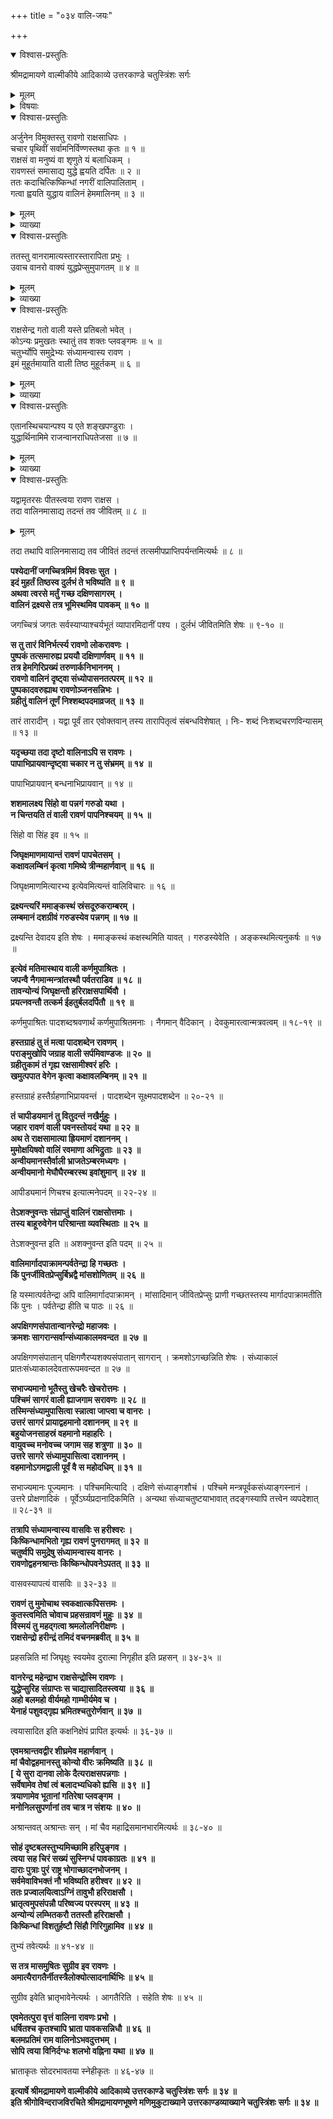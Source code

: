 +++
title = "०३४ वालि-जयः"

+++

<details open><summary>विश्वास-प्रस्तुतिः</summary>

श्रीमद्रामायणे वाल्मीकीये आदिकाव्ये उत्तरकाण्डे चतुस्त्रिंशः सर्गः
</details>

<details><summary>मूलम्</summary>

श्रीमद्रामायणे वाल्मीकीये आदिकाव्ये उत्तरकाण्डे चतुस्त्रिंशः सर्गः
</details>

<details><summary>विषयाः</summary>

वालि-जिगीषया किष्किन्धाम् एत्य  
रावणेन रणाय वालि-समाह्वानम् ॥ १ ॥  
तारेण वालिनो +++(??)+++ दक्षिण-सागरं निवेदितेन तेन  
पुष्पकारोहणेन वेगाद् दक्षिण-समुद्र-गमनम् ॥ २ ॥  
वालिना स्व-जिघृक्षया समीपोपसर्पिणो रावणस्य  
स्व-कक्ष-निक्षेपेण पश्चिमादि-सागर-त्रय-प्रापणेन  
तत्र तत्र संध्योपासन-पूर्वकं किष्किन्धोपवनम् एत्य  
तत्र-कक्षाद् रावणोत्सर्जनम् ॥ ३ ॥  
वालि-बल-विज्ञान-विस्मितेन रावणेन  
तत्-प्रशंसन-पूर्वकं तेन सहाग्नि-साक्षिकं सख्य-करणम् ॥ ४ ॥
</details>

<details open><summary>विश्वास-प्रस्तुतिः</summary>

अर्जुनेन विमुक्तस्तु रावणो राक्षसाधिपः ।  
चचार पृथिवीं सर्वामनिर्विण्णस्तथा कृतः ॥ १ ॥  
राक्षसं वा मनुष्यं वा शृणुते यं बलाधिकम् ।  
रावणस्तं समासाद्य युद्धे ह्वयति दर्पितः ॥ २ ॥  
ततः कदाचित्किष्किन्धां नगरीं वालिपालिताम् ।  
गत्वा ह्वयति युद्धाय वालिनं हेममालिनम् ॥ ३ ॥
</details>

<details><summary>मूलम्</summary>

अर्जुनेन विमुक्तस्तु रावणो राक्षसाधिपः ।  
चचार पृथिवीं सर्वामनिर्विण्णस्तथा कृतः ॥ १ ॥  
राक्षसं वा मनुष्यं वा शृणुते यं बलाधिकम् ।  
रावणस्तं समासाद्य युद्धे ह्वयति दर्पितः ॥ २ ॥  
ततः कदाचित्किष्किन्धां नगरीं वालिपालिताम् ।  
गत्वा ह्वयति युद्धाय वालिनं हेममालिनम् ॥ ३ ॥
</details>

<details><summary>व्याख्या</summary>

युद्धे युद्धनिमित्तं । ह्वयति आह्वयति स्म ॥ २-३ ॥
</details>

<details open><summary>विश्वास-प्रस्तुतिः</summary>

ततस्तु वानरामात्यस्तारस्तारापिता प्रभुः ।  
उवाच वानरो वाक्यं युद्धप्रेप्सुमुपागतम् ॥ ४ ॥
</details>

<details><summary>मूलम्</summary>

ततस्तु वानरामात्यस्तारस्तारापिता प्रभुः ।  
उवाच वानरो वाक्यं युद्धप्रेप्सुमुपागतम् ॥ ४ ॥
</details>

<details><summary>व्याख्या</summary>

वानरामात्यः वालिनोमात्यः मन्त्री तार उवाच । तथा तारापिता सुषेणश्चोवाच । प्रभुः युवराजः सुग्रीवश्चोवाच ॥ ४ ॥
</details>

<details open><summary>विश्वास-प्रस्तुतिः</summary>

राक्षसेन्द्र गतो वाली यस्ते प्रतिबलो भवेत् ।  
कोऽन्यः प्रमुखतः स्थातुं तव शक्तः प्लवङ्गमः ॥ ५ ॥  
चतुर्भ्योपि समुद्रेभ्यः संध्यामन्वास्य रावण ।  
इमं मुहूर्तमायाति वाली तिष्ठ मुहूर्तकम् ॥ ६ ॥
</details>

<details><summary>मूलम्</summary>

राक्षसेन्द्र गतो वाली यस्ते प्रतिबलो भवेत् ।  
कोऽन्यः प्रमुखतः स्थातुं तव शक्तः प्लवङ्गमः ॥ ५ ॥  
चतुर्भ्योपि समुद्रेभ्यः संध्यामन्वास्य रावण ।  
इमं मुहूर्तमायाति वाली तिष्ठ मुहूर्तकम् ॥ ६ ॥
</details>

<details><summary>व्याख्या</summary>

ते तुभ्यं । प्रतिबल इति । युद्धं दातुमिति शेषः ॥ ५-६ ॥
</details>

<details open><summary>विश्वास-प्रस्तुतिः</summary>

एतानस्थिचयान्पश्य य एते शङ्खपण्डुराः ।  
युद्धार्थिनामिमे राजन्वानराधिपतेजसा ॥ ७ ॥
</details>

<details><summary>मूलम्</summary>

एतानस्थिचयान्पश्य य एते शङ्खपण्डुराः ।  
युद्धार्थिनामिमे राजन्वानराधिपतेजसा ॥ ७ ॥
</details>

<details><summary>व्याख्या</summary>

युद्धार्थिनामिति । वानराधिपतेजसा मृतानां युद्धार्थिनामिमे । एवं त्वमपि भविष्यसीति भावः ॥ ७ ॥
</details>

<details open><summary>विश्वास-प्रस्तुतिः</summary>

यद्वामृतरसः पीतस्त्वया रावण राक्षस ।  
तदा वालिनमासाद्य तदन्तं तव जीवितम् ॥ ८ ॥
</details>

<details><summary>मूलम्</summary>

यद्वामृतरसः पीतस्त्वया रावण राक्षस ।  
तदा वालिनमासाद्य तदन्तं तव जीवितम् ॥ ८ ॥
</details>

तदा तथापि वालिनमासाद्य तव जीवितं तदन्तं तत्समीपप्राप्तिपर्यन्तमित्यर्थः ॥ ८ ॥

**पश्येदानीं जगच्चित्रमिमं विवसः सुत ।  
इदं मुहर्तं तिष्ठस्व दुर्लभं ते भविष्यति ॥ ९ ॥  
अथवा त्वरसे मर्तुं गच्छ दक्षिणसागरम् ।  
वालिनं द्रक्ष्यसे तत्र भूमिस्थमिव पावकम् ॥ १० ॥**

जगच्चित्रं जगतः सर्वस्याप्याश्चर्यभूतं व्यापारमिदानीं पश्य । दुर्लभं जीवितमिति शेषः ॥ ९-१० ॥

**स तु तारं विनिर्भर्त्स्य रावणो लोकरावणः ।  
पुष्पकं तत्समारुह्य प्रययौ दक्षिणार्णवम् ॥ ११ ॥  
तत्र हेमगिरिप्रख्यं तरुणार्कनिभाननम् ।  
रावणो वालिनं दृष्ट्वा संध्योपासनतत्परम् ॥ १२ ॥  
पुष्पकादवरुह्याथ रावणोञ्जनसन्निभः ।  
ग्रहीतुं वालिनं तूर्णं निश्शब्दपदमाव्रजत् ॥ १३ ॥**

तारं तारादीन् । यद्वा पूर्वं तार एवोक्तवान् तस्य तारापितृत्वं संबन्धविशेषात् । निः- शब्दं निःशब्दचरणविन्यासम् ॥ १३ ॥

**यदृच्छया तदा दृष्टो वालिनाऽपि स रावणः ।  
पापाभिप्रायवान्दृष्ट्वा चकार न तु संभ्रमम् ॥ १४ ॥**

पापाभिप्रायवान् बन्धनाभिप्रायवान् ॥ १४ ॥

**शशमालक्ष्य सिंहो वा पन्नगं गरुडो यथा ।  
न चिन्तयति तं वाली रावणं पापनिश्चयम् ॥ १५ ॥**

सिंहो वा सिंह इव ॥ १५ ॥

**जिघृक्षमाणमायान्तं रावणं पापचेतसम् ।  
कक्षावलम्बिनं कृत्वा गमिष्ये त्रीन्महार्णवान् ॥ १६ ॥**

जिघृक्षमाणमित्यारभ्य इत्येवमित्यन्तं वालिविचारः ॥ १६ ॥

**द्रक्ष्यन्त्यरिं ममाङ्कस्थं स्रंसदूरुकराम्बरम् ।  
लम्बमानं दशग्रीवं गरुडस्येव पन्नगम् ॥ १७ ॥**

द्रक्ष्यन्ति देवादय इति शेषः । ममाङ्कस्थं कक्षस्थमिति यावत् । गरुडस्येवेति । अङ्कस्थमित्यनुकर्षः ॥ १७ ॥

**इत्येवं मतिमास्थाय वाली कर्णमुपाश्रितः ।  
जपन्वै नैगमान्मन्त्रांतस्थौ पर्वतराडिव ॥ १८ ॥  
तावन्योन्यं जिघृक्षन्तौ हरिराक्षसपार्थिवौ ।  
प्रयत्नवन्तौ तत्कर्म ईहतुर्बलदर्पितौ ॥ १९ ॥**

कर्णमुपाश्रितः पादशब्दश्रवणार्थं कर्णमुपाश्रितमनाः । नैगमान् वैदिकान् । देवकुमारत्वान्मत्रवत्वम् ॥ १८-१९ ॥

**हस्तग्राहं तु तं मत्वा पादशब्देन रावणम् ।  
पराङ्मुखोपि जग्राह वाली सर्पमिवाण्डजः ॥ २० ॥  
ग्रहीतुकामं तं गृह्य रक्षसामीश्वरं हरिः ।  
खमुत्पपात वेगेन कृत्वा कक्षावलम्बिनम् ॥ २१ ॥**

हस्तग्राहं हस्तैर्ग्रहणाभिप्रायवन्तं । पादशब्देन सूक्ष्मपादशब्देन ॥ २०-२१ ॥

**तं चापीडयमानं तु वितुदन्तं नखैर्मुहुः ।  
जहार रावणं वाली पवनस्तोयदं यथा ॥ २२ ॥  
अथ ते राक्षसामात्या ह्रियमाणं दशाननम् ।  
मुमोक्षयिषवो वालिं रवमाणा अभिद्रुताः ॥ २३ ॥  
अन्वीयमानस्तैर्वाली भ्राजतेऽम्बरमध्यगः ।  
अन्वीयमानो मेघौघैरम्बरस्थ इवांशुमान् ॥ २४ ॥**

आपीड्यमानं णिचश्च इत्यात्मनेपदम् ॥ २२-२४ ॥

**तेऽशक्नुवन्तः संप्राप्तुं वालिनं राक्षसोत्तमाः ।  
तस्य बाहूरुवेगेन परिश्रान्ता व्यवस्थिताः ॥ २५ ॥**

तेऽशक्नुवन्त इति ॥ अशक्नुवन्त इति पदम् ॥ २५ ॥

**वालिमार्गादपाक्रामन्पर्वतेन्द्रा हि गच्छतः ।  
किं पुनर्जीवितप्रेप्सुर्बिभ्रद्वै मांसशोणितम् ॥ २६ ॥**

हि यस्मात्पर्वतेन्द्रा अपि वालिमार्गादपाक्रामन् । मांसादिमान् जीवितप्रेप्सुः प्राणी गच्छतस्तस्य मार्गादपाक्रामतीति किं पुनः । पर्वतेन्द्रा हीति च पाठः ॥ २६ ॥

**अपक्षिगणसंपातान्वानरेन्द्रो महाजवः ।  
क्रमशः सागरान्सर्वान्संध्याकालमवन्दत ॥ २७ ॥**

अपक्षिगणसंपातान् पक्षिगणैरप्यशक्यसंपातान् सागरान् । क्रमशोऽगच्छन्निति शेषः । संध्याकालं प्रातःसंध्याकालदेवतारूपमवन्दत ॥ २७ ॥

**सभाज्यमानो भूतैस्तु खेचरैः खेचरोत्तमः ।  
पश्चिमं सागरं वाली ह्याजगाम सरावणः ॥ २८ ॥  
तस्मिन्संध्यामुपासित्वा स्न्नात्वा जाप्त्वा च वानरः ।  
उत्तरं सागरं प्रायाद्वहमानो दशाननम् ॥ २९ ॥  
बहुयोजनसाहस्रं वहमानो महाहरिः ।  
वायुवच्च मनोवच्च जगाम सह शत्रुणा ॥ ३० ॥  
उत्तरे सागरे संध्यामुपासित्वा दशाननम् ।  
वहमानोऽगमद्वाली पूर्वं वै स महोदधिम् ॥ ३१ ॥**

सभाज्यमानः पूज्यमानः । पश्चिममित्यादि । दक्षिणे संध्याङ्गशौचं । पश्चिमे मन्त्रपूर्वकसंध्याङ्गस्नानं । उत्तरे प्रोक्षणादिकं । पूर्वेऽर्घ्यप्रदानादिकमिति । अन्यथा संध्याचतुष्टयाभावात् तदङ्गस्यापि तत्त्वेन व्यपदेशात् ॥ २८-३१ ॥

**तत्रापि संध्यामन्वास्य वासविः स हरीश्वरः ।  
किष्किन्धामभितो गृह्य रावणं पुनरागमत् ॥ ३२ ॥  
चतुर्ष्वपि समुद्रेषु संध्यामन्वास्य वानरः ।  
रावणोद्वहनश्रान्तः किष्किन्धोपवनेऽपतत् ॥ ३३ ॥**

वासवस्यापत्यं वासविः ॥ ३२-३३ ॥

**रावणं तु मुमोचाथ स्वकक्षात्कपिसत्तमः ।  
कुतस्त्वमिति चोवाच प्रहसन्रावणं मुहुः ॥ ३४ ॥  
विस्मयं तु महद्गत्वा श्रमलोलनिरीक्षणः ।  
राक्षसेन्द्रो हरीन्द्रं तमिदं वचनमब्रवीत् ॥ ३५ ॥**

प्रहसन्निति मां जिघृक्षुः स्वयमेव दुरात्मा निगृहीत इति प्रहसन् ॥ ३४-३५ ॥

**वानरेन्द्र महेन्द्राभ राक्षसेन्द्रोस्मि रावणः ।  
युद्धेप्सुरिह संग्राप्तः स चाद्यासादितस्त्वया ॥ ३६ ॥  
अहो बलमहो वीर्यमहो गाम्भीर्यमेव च ।  
येनाहं पशुवद्गृह्य भ्रमितश्चतुरोर्णवान् ॥ ३७ ॥**

त्वयासादित इति कक्षनिक्षेपं प्रापित इत्यर्थः ॥ ३६-३७ ॥

**एवमश्रान्तवद्वीर शीघ्रमेव महार्णवान् ।  
मां चैवोद्वहमानस्तु कोन्यो वीरः क्रमिष्यति ॥ ३८ ॥  
\[ ये सुरा दानवा लोके दैत्यराक्षसपन्नगाः ।  
सर्वेषामेव तेषां त्वं बलादभ्यधिको ह्यसि ॥ ३९ ॥ \]  
त्रयाणामेव भूतानां गतिरेषा प्लवङ्गम ।  
मनोनिलसुपर्णानां तव चात्र न संशयः ॥ ४० ॥**

अश्रान्तवत् अश्रान्तः सन् । मां चैव महाद्रिसमानभारमित्यर्थः ॥ ३८-४० ॥

**सोहं दृष्टबलस्तुभ्यमिच्छामि हरिपुङ्गव ।  
त्वया सह चिरं सख्यं सुस्निग्धं पावकाग्रतः ॥ ४१ ॥  
दाराः पुत्राः पुरं राष्ट्र भोगाच्छादनभोजनम् ।  
सर्वमेवाविभक्तं नौ भविष्यति हरीश्वर ॥ ४२ ॥  
ततः प्रज्वालयित्वाऽग्निं तावुभौ हरिराक्षसौ ।  
भ्रातृत्वमुपसंपन्नौ परिष्वज्य परस्परम् ॥ ४३ ॥  
अन्योन्यं लम्भितकरौ ततस्तौ हरिराक्षसौ ।  
किष्किन्धां विशतुर्हष्टौ सिंहौ गिरिगुहामिव ॥ ४४ ॥**

तुभ्यं तवेत्यर्थः ॥ ४१-४४ ॥

**स तत्र मासमुषितः सुग्रीव इव रावणः ।  
अमात्यैरागतैर्नीतस्त्रैलोक्योत्सादनार्थिभिः ॥ ४५ ॥**

सुग्रीव इवेति भ्रातृभावेनेत्यर्थः । आगतैरिति । सहेति शेषः ॥ ४५ ॥

**एवमेतत्पुरा वृत्तं वालिना रावणः प्रभो ।  
धर्षितश्च कृतश्चापि भ्राता पावकसन्निधौ ॥ ४६ ॥  
बलमप्रतिमं राम वालिनोऽभवदुत्तभम् ।  
सोपि त्वया विनिर्दग्धः शलभो वह्निना यथा ॥ ४७ ॥**

भ्राताकृतः सोदरभावतया स्नेहीकृतः ॥ ४६-४७ ॥

**इत्यार्षे श्रीमद्रामायणे वाल्मीकीये आदिकाव्ये उत्तरकाण्डे चतुस्त्रिंशः सर्गः ॥ ३४ ॥  
इति श्रीगोविन्दराजविरचिते श्रीमद्रामायणभूषणे मणिमुकुटाख्याने उत्तरकाण्डव्याख्याने चतुस्त्रिंशः सर्गः ॥ ३४ ॥**
